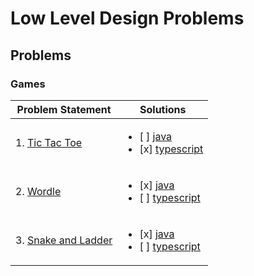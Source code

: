 # Low Level Design Problems


## Problems 

### Games 

| **Problem Statement**                                   | **Solutions**                                                                                    |
|---------------------------------------------------------|--------------------------------------------------------------------------------------------------|
| 1. [Tic Tac Toe](problems/01-tic-tac-toe.md)            | <ul> <li> [ ] [java](solutions/java/) <li> [x] [typescript](solutions/typescript/01-tic-tac-toe) |
| 2. [Wordle](problems/02-wordle.md)                      | <ul> <li> [x] [java](solutions/java/02-wordle) <li> [ ] [typescript](solutions/typescript/)      |
| 3. [Snake and Ladder](problems/03-snake-and-ladders.md) | <ul> <li> [x] [java](solutions/java/03-snakeladder) <li> [ ] [typescript](solutions/typescript/) |
